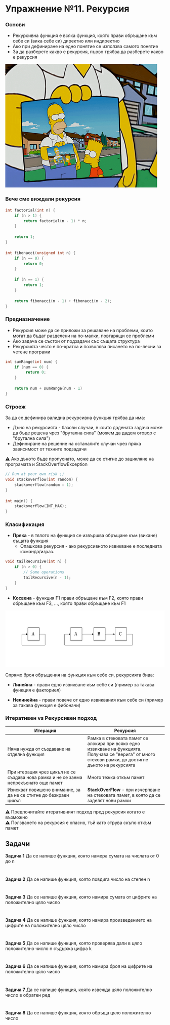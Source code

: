 # Упражнение №11. Рекурсия

### Основи
- Рекурсивна функция е всяка функция, която прави обръщане към себе си (вика себе си) директно или индиректно
- Ако при дефиниране на едно понятие се използва самото понятие
- За да разберете какво е рекурсия, първо трябва да разберете какво е рекурсия

![recursion-simpsons](./images/recursion-simpsons.gif)

### Вече сме виждали рекурсия
```cpp
int factorial(int n) {
    if (n > 1) {
        return factorial(n - 1) * n;
    }

    return 1;
}

int fibonacci(unsigned int n) {
    if (n == 0) {
        return 0;
    }

    if (n == 1) {
        return 1;
    }

    return fibonacci(n - 1) + fibonacci(n - 2);
}
```

### Предназначение
- Рекурсия може да се приложи за решаване на проблеми, които могат да бъдат разделени на по-малки, повтарящи се проблеми
- Ако задача се състои от подзадачи със същата структура
- Рекурсията често е по-кратка и позволява писането на по-лесни за четене програми

```cpp
int sumRange(int num) {
    if (num == 0) {
         return 0;
    }

    return num + sumRange(num - 1)
}
```

### Строеж
За да се дефинира валидна рекурсивна функция трябва да има:
- Дъно на рекурсията - базови случаи, в които дадената задача може да бъде решена чрез "брутална сила" (можем да дадем отовор с "брутална сила")
- Дефиниране на решение на останалите случаи чрез пряка зависимост от техните подзадачи

⚠️ Ако дъното бъде пропуснато, може да се стигне до зацикляне на програмата и StackOverflowException

```cpp
// Run at your own risk ;)
void stackoverflow(int random) {
    stackoverflow(random – 1);
}

int main() {
    stackoverflow(INT_MAX);
}
```

### Класификация

- **Пряка** - в тялото на функция се извършва обръщане към (викане) същата функция
    - Опашкова рекурсия - ако рекурсивното извикване е последната команда/израз.
```cpp
void tailRecursive(int n) {
    if (n > 0) {
        // Some operations
        tailRecursive(n - 1);
    }
}
```

- **Косвена** - функция F1 прави обръщане към F2, която прави обръщане към F3, ..., която прави обръщане към F1

![recursion-classification](./images/recursion-classification.png)

Спрямо броя обръщения на функция към себе си, рекурсията бива:
- **Линейна** - прави едно извикване към себе си (пример за такава функция е факториел)

- **Нелинейна** - прави повече от едно извиквания към себе си (пример за такава функция е фибоначи)

### Итеративен vs Рекурсивен подход

| Итерация | Рекурсия |
| --- | --- |
| Няма нужда от създаване на отделна функция | Рамка в стековата памет се алокира при всяко едно извикване на функцията. <br> Получава се "верига" от много стекови рамки, до достигне дъното на рекурсията |
| При итерация чрез цикъл не се създава нова рамка и не се заема непрекъснато още памет | Много тежка откъм памет |
| Изискват повишено внимание, за да не се стигне до безкраен цикъл | **StackOverFlow** - при изчерпване на стековата памет, в която да се заделят нови рамки |

⚠️ Предпочитайте итеративният подход пред рекурсия когато е възможно <br>
⚠️ Ползването на рекурсия е опасно, тъй като струва скъпо откъм памет

## Задачи

**Задача 1** Да се напише функция, която намера сумата на числата от 0 до n

#

**Задача 2** Да се напише функция, която повдига число на степен n

#

**Задача 3** Да се напише функция, която намира сумата от цифрите на положително цяло число

#

**Задача 4** Да се напише функция, която намира произведението на цифрите на положително цяло число

#

**Задача 5** Да се напише функция, която проверява дали в цяло положително число n съдържа цифра k

#

**Задача 6** Да се напише функция, която намира броя на цифрите на положително цяло число

#

**Задача 7** Да се напише функция, която извежда цяло положително число в обратен ред

#

**Задача 8** Да се напише функция, която обръща цяло положително число
